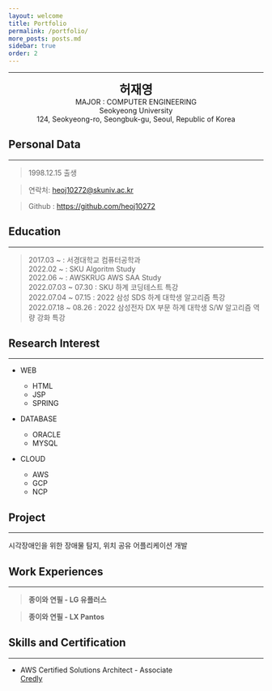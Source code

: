 ```yaml
---
layout: welcome
title: Portfolio
permalink: /portfolio/
more_posts: posts.md
sidebar: true
order: 2
---
```


* * *
<center>
<span style=
"font-size:170%;
font-weight:bold">
허재영
</span>
</center>

<center>MAJOR : COMPUTER ENGINEERING</center>

<center>Seokyeong University</center>

<center>124, Seokyeong-ro, Seongbuk-gu, Seoul, Republic of Korea</center>

## Personal Data
---
> 1998.12.15 출생

> 연락처: heoj10272@skuniv.ac.kr

> Github : <a href="https://github.com/heoj10272">https://github.com/heoj10272</a>


## Education
---
> 2017.03 ~ : 서경대학교 컴퓨터공학과<br>
> 2022.02 ~ : SKU Algoritm Study<br>
> 2022.06 ~ : AWSKRUG AWS SAA Study<br>
> 2022.07.03 ~ 07.30 : SKU 하계 코딩테스트 특강<br>
> 2022.07.04 ~ 07.15 : 2022 삼성 SDS 하계 대학생 알고리즘 특강<br>
> 2022.07.18 ~ 08.26 : 2022 삼성전자 DX 부문 하계 대학생 S/W 알고리즘 역량 강화 특강


## Research Interest
---

* WEB
    + HTML
    + JSP
    + SPRING

* DATABASE
    + ORACLE
    + MYSQL

* CLOUD
    + AWS
    + GCP
    + NCP

## Project
---
시각장애인을 위한 장애물 탐지, 위치 공유 어플리케이션 개발

## Work Experiences
---
> **종이와 연필 - LG 유플러스**

> **종이와 연필 - LX Pantos**

## Skills and Certification
---
- AWS Certified Solutions Architect - Associate<br>
[Credly](https://www.credly.com/earner/earned)



